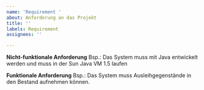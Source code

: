 ```yaml
---
name: 'Requirement '
about: Anforderung an das Projekt
title: ''
labels: Requirement
assignees: ''

---
```


**Nicht-funktionale Anforderung**
Bsp.: Das	System muss mit Java entwickelt werden und muss in der Sun Java VM 1.5 laufen	

**Funktionale Anforderung**
Bsp.: Das System muss Ausleihgegenstände in den Bestand aufnehmen können.
